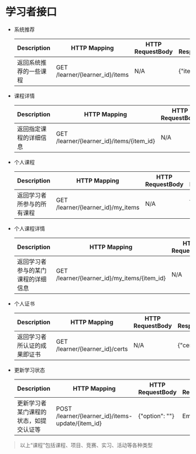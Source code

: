 # 学习者接口

- 系统推荐

  | Description            | HTTP Mapping                    | HTTP RequestBody | HTTP ResponseBody |
  | ---------------------- | ------------------------------- | ---------------- | ----------------- |
  | 返回系统推荐的一些课程 | GET /learner/{learner_id}/items | N/A              | {"items": []}     |




- 课程详情

  | Description            | HTTP Mapping                              | HTTP RequestBody | HTTP ResponseBody   |
  | ---------------------- | ----------------------------------------- | ---------------- | ------------------- |
  | 返回指定课程的详细信息 | GET /learner/{learner_id}/items/{item_id} | N/A              | {"item_detail": {}} |




- 个人课程

  | Description                | HTTP Mapping                       | HTTP RequestBody | HTTP ResponseBody |
  | -------------------------- | ---------------------------------- | ---------------- | ----------------- |
  | 返回学习者所参与的所有课程 | GET /learner/{learner_id}/my_items | N/A              | {"my_items": []}  |




- 个人课程详情

  | Description                        | HTTP Mapping                                 | HTTP RequestBody | HTTP ResponseBody   |
  | ---------------------------------- | -------------------------------------------- | ---------------- | ------------------- |
  | 返回学习者参与的某门课程的详细信息 | GET /learner/{learner_id}/my_items/{item_id} | N/A              | {"item_detail": {}} |




- 个人证书

  | Description                  | HTTP Mapping                    | HTTP RequestBody | HTTP ResponseBody |
  | ---------------------------- | ------------------------------- | ---------------- | ----------------- |
  | 返回学习者所认证的成果即证书 | GET /learner/{learner_id}/certs | N/A              | {"certs": []}     |




- 更新学习状态

  | Description                            | HTTP Mapping                                      | HTTP RequestBody | HTTP ResponseBody |
  | -------------------------------------- | ------------------------------------------------- | ---------------- | ----------------- |
  | 更新学习者某门课程的状态，如提交认证等 | POST /learner/{learner_id}/items-update/{item_id} | {"option": ""}   | Empty             |



> 以上“课程”包括课程、项目、竞赛、实习、活动等各种类型